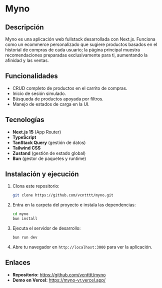 # Myno

## Descripción

Myno es una aplicación web fullstack desarrollada con Next.js. Funciona como un ecommerce personalizado que sugiere productos basados en el historial de compras de cada usuario; la página principal muestra recomendaciones preparadas exclusivamente para ti, aumentando la afinidad y las ventas.

## Funcionalidades

- CRUD completo de productos en el carrito de compras.
- Inicio de sesión simulado.
- Búsqueda de productos apoyada por filtros.
- Manejo de estados de carga en la UI.

## Tecnologías

- **Next.js 15** (App Router)
- **TypeScript**
- **TanStack Query** (gestión de datos)
- **Tailwind CSS**
- **Zustand** (gestión de estado global)
- **Bun** (gestor de paquetes y runtime)

## Instalación y ejecución

1. Clona este repositorio:
   ```bash
   git clone https://github.com/vcntttt/myno.git
   ```
2. Entra en la carpeta del proyecto e instala las dependencias:
   ```bash
   cd myno
   bun install
   ```
3. Ejecuta el servidor de desarrollo:
   ```bash
   bun run dev
   ```
4. Abre tu navegador en `http://localhost:3000` para ver la aplicación.

## Enlaces

- **Repositorio:** https://github.com/vcntttt/myno
- **Demo en Vercel:** https://myno-vr.vercel.app/

